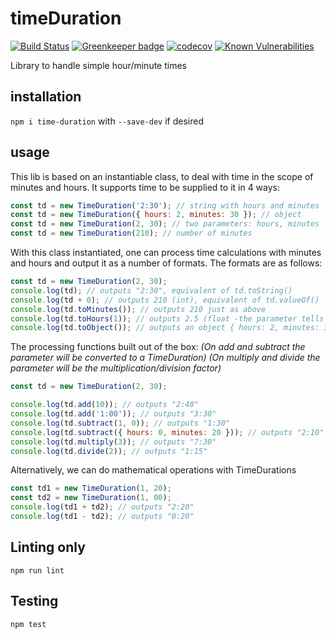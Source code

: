 # timeDuration

[![Build Status](https://travis-ci.org/msandrini/timeDuration.svg?branch=master)](https://travis-ci.org/msandrini/timeDuration)
[![Greenkeeper badge](https://badges.greenkeeper.io/msandrini/timeDuration.svg)](https://greenkeeper.io/)
[![codecov](https://codecov.io/gh/msandrini/timeDuration/branch/master/graph/badge.svg)](https://codecov.io/gh/msandrini/timeDuration)
[![Known Vulnerabilities](https://snyk.io/test/github/msandrini/timeduration/badge.svg?targetFile=package.json)](https://snyk.io/test/github/msandrini/timeduration?targetFile=package.json)


Library to handle simple hour/minute times

## installation

`npm i time-duration` with `--save-dev` if desired


## usage

This lib is based on an instantiable class, to deal with time in the scope of minutes and hours. It supports time to be supplied to it in 4 ways:

```javascript
const td = new TimeDuration('2:30'); // string with hours and minutes
const td = new TimeDuration({ hours: 2, minutes: 30 }); // object
const td = new TimeDuration(2, 30); // two parameters: hours, minutes
const td = new TimeDuration(210); // number of minutes
```

With this class instantiated, one can process time calculations with minutes and hours and output it as a number of formats. The formats are as follows:

```javascript
const td = new TimeDuration(2, 30);
console.log(td); // outputs "2:30", equivalent of td.toString()
console.log(td + 0); // outputs 210 (int), equivalent of td.valueOf()
console.log(td.toMinutes()); // outputs 210 just as above
console.log(td.toHours(1)); // outputs 2.5 (float -the parameter tells the round precision)
console.log(td.toObject()); // outputs an object { hours: 2, minutes: 30 }
```

The processing functions built out of the box:
_(On *add* and *subtract* the parameter will be converted to a TimeDuration)_
_(On *multiply* and *divide* the parameter will be the multiplication/division factor)_

```javascript
const td = new TimeDuration(2, 30);

console.log(td.add(10)); // outputs "2:40"
console.log(td.add('1:00')); // outputs "3:30"
console.log(td.subtract(1, 0)); // outputs "1:30"
console.log(td.subtract({ hours: 0, minutes: 20 })); // outputs "2:10"
console.log(td.multiply(3)); // outputs "7:30"
console.log(td.divide(2)); // outputs "1:15"
```

Alternatively, we can do mathematical operations with TimeDurations

```javascript
const td1 = new TimeDuration(1, 20);
const td2 = new TimeDuration(1, 00);
console.log(td1 + td2); // outputs "2:20"
console.log(td1 - td2); // outputs "0:20"
```

## Linting only

```
npm run lint
```

## Testing

```
npm test
```